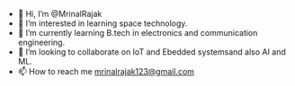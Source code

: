 - 👋 Hi, I’m @MrinalRajak
- 👀 I’m interested in learning space technology.
- 🌱 I’m currently learning B.tech in electronics and communication engineering.
- 💞️ I’m looking to collaborate on IoT and Ebedded systemsand also AI and ML.
- 📫 How to reach me mrinalrajak123@gmail.com

<!---
MrinalRajak/MrinalRajak is a ✨ special ✨ repository because its `README.md` (this file) appears on your GitHub profile.
You can click the Preview link to take a look at your changes.
--->
